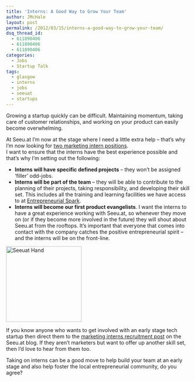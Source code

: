 ```yaml
---
title: 'Interns: A Good Way to Grow Your Team'
author: JMcHale
layout: post
permalink: /2012/03/15/interns-a-good-way-to-grow-your-team/
dsq_thread_id:
  - 611890406
  - 611890406
  - 611890406
categories:
  - Jobs
  - Startup Talk
tags:
  - glasgow
  - interns
  - jobs
  - seeuat
  - startups
---
```

Growing a startup quickly can be difficult. Maintaining momentum, taking care of customer relationships, and working on your product can easily become overwhelming.

At Seeu.at I&#8217;m now at the stage where I need a little extra help &#8211; that&#8217;s why I&#8217;m now looking for [two marketing intern positions][1].  
I want to ensure that the interns have the best experience possible and that&#8217;s why I&#8217;m setting out the following:

  * **Interns will have specific defined projects** &#8211; they won&#8217;t be assigned &#8216;filler&#8217; odd-jobs.
  * **Interns will be part of the team** &#8211; they will be able to contribute to the planning of their projects, taking responsibility, and developing their skill set. This includes all the training and learning facilities we have access to at [Entrepreneurial Spark][2].
  * **Interns will become our first product evangelists**. I want the interns to have a great experience working with Seeu.at, so whenever they move on (or if they become more involved in the future) they will shout about Seeu.at from the rooftops. It&#8217;s important that everyone that comes into contact with the company catches the positive entrepreneurial spirit &#8211; and the interns will be on the front-line.

<div>
  <a href="http://seeu.at"><img class="aligncenter size-full wp-image-617" src="http://rookieoven.com/wp-content/uploads/2012/03/seeuat.png" alt="Seeuat Hand" width="206" height="206" /></a>
</div>

If you know anyone who wants to get involved with an early stage tech startup then direct them to the [marketing interns recruitment post][1] on the Seeu.at blog. If they aren&#8217;t marketers but want to offer up another skill set, then I&#8217;d love to hear from them too.

Taking on interns can be a good move to help build your team at an early stage and also help foster the local entrepreneurial community, do you agree?

 [1]: http://blog.seeu.at/2012/03/wanted-marketing-interns/
 [2]: http://www.entrepreneurial-spark.com/
